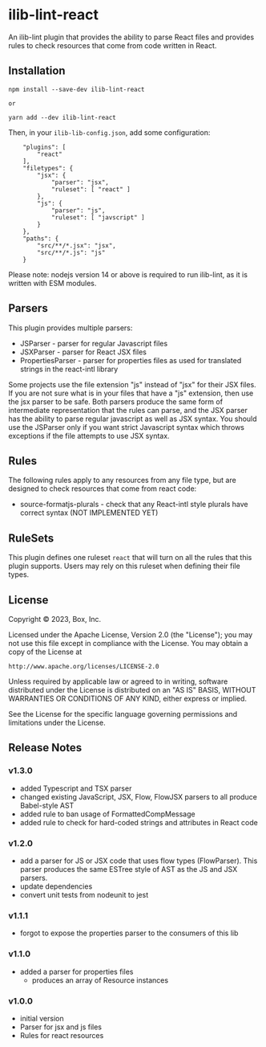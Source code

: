 # ilib-lint-react

An ilib-lint plugin that provides the ability to parse React files and
provides rules to check resources that come from code written in React.

## Installation

```
npm install --save-dev ilib-lint-react

or

yarn add --dev ilib-lint-react
```

Then, in your `ilib-lib-config.json`, add some configuration:

```
    "plugins": [
        "react"
    ],
    "filetypes": {
        "jsx": {
            "parser": "jsx",
            "ruleset": [ "react" ]
        },
        "js": {
            "parser": "js",
            "ruleset": [ "javscript" ]
        }
    },
    "paths": {
        "src/**/*.jsx": "jsx",
        "src/**/*.js": "js"
    }
```

Please note: nodejs version 14 or above is required to run ilib-lint, as it
is written with ESM modules.

## Parsers

This plugin provides multiple parsers:

- JSParser - parser for regular Javascript files
- JSXParser - parser for React JSX files
- PropertiesParser - parser for properties files as used for translated
  strings in the react-intl library

Some projects use the file extension "js" instead of "jsx" for their JSX
files. If you are not sure what is in your files that have a "js" extension,
then use the jsx parser to be safe. Both parsers produce the same form of
intermediate representation that the rules can parse, and the JSX parser
has the ability to parse regular javascript as well as JSX syntax. You
should use the JSParser only if you want strict Javascript syntax which
throws exceptions if the file attempts to use JSX syntax.

## Rules

The following rules apply to any resources from any file type, but are
designed to check resources that come from react code:

- source-formatjs-plurals - check that any React-intl style plurals have
  correct syntax (NOT IMPLEMENTED YET)

## RuleSets

This plugin defines one ruleset `react` that will turn on all the rules
that this plugin supports. Users may rely on this ruleset when defining their
file types.

## License

Copyright © 2023, Box, Inc.

Licensed under the Apache License, Version 2.0 (the "License");
you may not use this file except in compliance with the License.
You may obtain a copy of the License at

    http://www.apache.org/licenses/LICENSE-2.0

Unless required by applicable law or agreed to in writing, software
distributed under the License is distributed on an "AS IS" BASIS,
WITHOUT WARRANTIES OR CONDITIONS OF ANY KIND, either express or implied.

See the License for the specific language governing permissions and
limitations under the License.

## Release Notes

### v1.3.0
- added Typescript and TSX parser
- changed existing JavaScript, JSX, Flow, FlowJSX parsers to all produce Babel-style AST
- added rule to ban usage of FormattedCompMessage
- added rule to check for hard-coded strings and attributes in React code

### v1.2.0

- add a parser for JS or JSX code that uses flow types (FlowParser).
  This parser produces the same ESTree style of AST as the JS and
  JSX parsers.
- update dependencies
- convert unit tests from nodeunit to jest

### v1.1.1

- forgot to expose the properties parser to the consumers of this lib

### v1.1.0

- added a parser for properties files
    - produces an array of Resource instances

### v1.0.0

- initial version
- Parser for jsx and js files
- Rules for react resources
